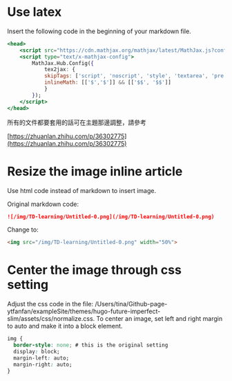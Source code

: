 # Use latex

Insert the following code in the beginning of your markdown file.

```jsx
<head>
    <script src="https://cdn.mathjax.org/mathjax/latest/MathJax.js?config=TeX-AMS-MML_HTMLorMML" type="text/javascript"></script>
    <script type="text/x-mathjax-config">
        MathJax.Hub.Config({
            tex2jax: {
            skipTags: ['script', 'noscript', 'style', 'textarea', 'pre'],
            inlineMath: [['$','$']] && [['$$', '$$']]
            }
        });
    </script>
</head>
```

所有的文件都要套用的話可在主題那邊調整，請參考

[https://zhuanlan.zhihu.com/p/36302775](https://zhuanlan.zhihu.com/p/36302775)

# Resize the image inline article

Use html code instead of markdown to insert image.

Original markdown code:

```markdown
![/img/TD-learning/Untitled-0.png](/img/TD-learning/Untitled-0.png)
```

Change to:

```html
<img src="/img/TD-learning/Untitled-0.png" width="50%">
```

# Center the image through css setting

Adjust the css code in the file: /Users/tina/Github-page-ytfanfan/exampleSite/themes/hugo-future-imperfect-slim/assets/css/normalize.css. To center an image, set left and right margin to auto and make it into a block element.

```css
img {
  border-style: none; # this is the original setting
  display: block;
  margin-left: auto;
  margin-right: auto;
}
```
